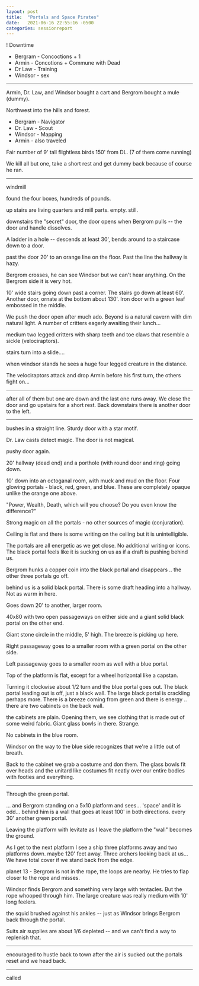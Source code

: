 ```yaml
---
layout: post
title:  "Portals and Space Pirates"
date:   2021-06-16 22:55:16 -0500
categories: sessionreport
---
```

! Downtime
* Bergram - Concoctions + 1
* Armin - Concotions + Commune with Dead
* Dr Law - Training
* Windsor - sex 

---
Armin, Dr. Law, and Windsor bought a cart and Bergrom bought a mule (dummy).

Northwest into the hills and forest.

* Bergram - Navigator
* Dr. Law - Scout
* Windsor - Mapping
* Armin - also traveled

Fair number of 9' tall flightless birds 150' from DL.   (7 of them come running)


We kill all but one, take a short rest and get dummy back because of course he ran.

---

windmill

found the four boxes, hundreds of pounds.

up stairs are living quarters and mill parts. empty.  still.

downstairs the "secret" door, the door opens when Bergrom pulls -- the door and handle dissolves.

A ladder in a hole -- descends at least 30', bends around to a staircase down to a door.

past the door 20' to an orange line on the floor.    Past the line the hallway is hazy.  

Bergrom crosses, he can see Windsor but we can't hear anything.  On the Bergrom side it is very hot.

10' wide stairs going down past a corner.  The stairs go down at least 60'.   Another door, ornate at the bottom about 130'.  Iron door with a green leaf embossed in the middle.   

We push the door open after much ado.  Beyond is a natural cavern with dim natural light.   A number of critters eagerly awaiting their lunch...

medium two legged critters with sharp teeth and toe claws that resemble a sickle (velociraptors).

stairs turn into a slide.... 

when windsor stands he sees a huge four legged creature in the distance.   

The velociraptors attack and drop Armin before his first turn, the others fight on...

---
 
after all of them but one are down and the last one runs away.  We close the door and go upstairs for a short rest.  Back downstairs there is another door to the left.

---

bushes in a straight line.  Sturdy door with a star motif.

Dr. Law casts detect magic.  The door is not magical.

pushy door again.

20' hallway (dead end) and a porthole (with round door and ring) going down.

10' down into an octoganal room, with muck and mud on the floor.  Four glowing portals - black, red, green, and blue.  These are completely opaque unlike the orange one above.

"Power, Wealth, Death, which will you choose?  Do you even know the difference?"

Strong magic on all the portals - no other sources of magic (conjuration).

Ceiling is flat and there is some writing on the ceiling but it is unintelligible.

The portals are all energetic as we get close.  No additional writing or icons.  The black portal feels like it is sucking on us as if a draft is pushing behind us.

Bergrom hunks a copper coin into the black portal and disappears ..  the other three portals go off.

behind us is a solid black portal.  There is some draft heading into a hallway.  Not as warm in here.

Goes down 20' to another, larger room.

40x80 with two open passageways on either side and a giant solid black portal on the other end. 

Giant stone circle in the middle, 5' high.  The breeze is picking up here.

Right passageway goes to a smaller room with a green portal on the other side.

Left passageway goes to a smaller room as well with a blue portal.

Top of the platform is flat, except for a wheel horizontal like a capstan.

Turning it clockwise about 1/2 turn and the blue portal goes out.   The black portal leading out is off, just a black wall.  The large black portal is crackling perhaps more.  There is a breeze coming from green and there is energy .. there are two cabinets on the back wall.

the cabinets are plain.   Opening them, we see clothing that is made out of some weird fabric.  Giant glass bowls in there.   Strange.

No cabinets in the blue room.

Windsor on the way to the blue side recognizes that we're a little out of breath.  

Back to the cabinet we grab a costume and don them.  The glass bowls fit over heads and the unitard like costumes fit neatly over our entire bodies with footies and everything.

---
Through the green portal.

... and Bergrom standing on a 5x10 platform and sees... 'space' and it is odd... behind him is a wall that goes at least 100' in both directions.  every 30' another green portal.  

Leaving the platform with levitate as I leave the platform the "wall" becomes the ground.

As I get to the next platform I see a ship three platforms away and two platforms down.  maybe 120' feet away.   Three archers looking back at us... We have total cover if we stand back from the edge.

planet 13 - Bergrom is not in the rope, the loops are nearby.  He tries to flap closer to the rope and misses.  

Windsor finds Bergrom and something very large with tentacles.   But the rope whooped through him.   The large creature was really medium with 10' long feelers.

the squid brushed against his ankles -- just as Windsor brings Bergrom back through the portal.

Suits air supplies are about 1/6 depleted -- and we can't find a way to replenish that.

---
encouraged to hustle back to town after the air is sucked out the portals reset and we head back.

---
called



 